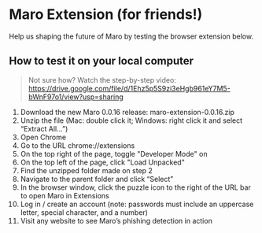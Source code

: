 # Maro Extension (for friends!)

Help us shaping the future of Maro by testing the browser extension below.

## How to test it on your local computer

> Not sure how? Watch the step-by-step video:<br>
> https://drive.google.com/file/d/1Ehz5p5S9zi3eHgb961eY7M5-bWnF97o1/view?usp=sharing

1. Download the new Maro 0.0.16 release: maro-extension-0.0.16.zip
2. Unzip the file (Mac: double click it; Windows: right click it and select “Extract All…”)
3. Open Chrome
4. Go to the URL chrome://extensions
5. On the top right of the page, toggle "Developer Mode" on
6. On the top left of the page, click "Load Unpacked"
7. Find the unzipped folder made on step 2
8. Navigate to the parent folder and click “Select”
9. In the browser window, click the puzzle icon to the right of the URL bar to open Maro in Extensions
10. Log in / create an account (note: passwords must include an uppercase letter, special character, and a number)
11. Visit any website to see Maro’s phishing detection in action

